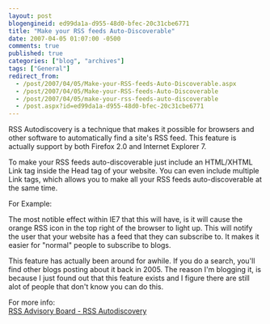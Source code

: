 ```yaml
---
layout: post
blogengineid: ed99da1a-d955-48d0-bfec-20c31cbe6771
title: "Make your RSS feeds Auto-Discoverable"
date: 2007-04-05 01:07:00 -0500
comments: true
published: true
categories: ["blog", "archives"]
tags: ["General"]
redirect_from: 
  - /post/2007/04/05/Make-your-RSS-feeds-Auto-Discoverable.aspx
  - /post/2007/04/05/Make-your-RSS-feeds-Auto-Discoverable
  - /post/2007/04/05/make-your-rss-feeds-auto-discoverable
  - /post.aspx?id=ed99da1a-d955-48d0-bfec-20c31cbe6771
---
```

<!-- more -->

RSS Autodiscovery is a technique that makes it possible for browsers and other software to automatically find a site's RSS feed. This feature is actually support by both Firefox 2.0 and Internet Explorer 7.

To make your RSS feeds auto-discoverable just include an HTML/XHTML Link tag inside the Head tag of your website. You can even include multiple Link tags, which allows you to make all your RSS feeds auto-discoverable at the same time.

For Example:<BR>*<link rel="alternative" type="application/rss+xml" title="Chris Pietschmann's RSS Feed" href="/blog/rss.aspx" />*

The most notible effect within IE7 that this will have, is it will cause the orange RSS icon in the top right of the browser to light up. This will notify the user that your website has a feed that they can subscribe to. It makes it easier for "normal" people to subscribe to blogs.

This feature has actually been around for awhile. If you do a search, you'll find other blogs posting about it back in 2005. The reason I'm blogging it, is because I just found out that this feature exists and I figure there are still alot of people that don't know you can do this.

For more info:<BR><A href="http://www.rssboard.org/rss-autodiscovery">RSS Advisory Board - RSS Autodiscovery</A>
